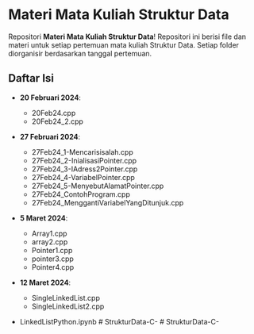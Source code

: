 # Materi Mata Kuliah Struktur Data

Repositori **Materi Mata Kuliah Struktur Data**! Repositori ini berisi file dan materi untuk setiap pertemuan mata kuliah Struktur Data. Setiap folder diorganisir berdasarkan tanggal pertemuan.

## Daftar Isi

- **20 Februari 2024**:
  - 20Feb24.cpp
  - 20Feb24_2.cpp

- **27 Februari 2024**:
  - 27Feb24_1-Mencarisisalah.cpp
  - 27Feb24_2-InialisasiPointer.cpp
  - 27Feb24_3-IAdress2Pointer.cpp
  - 27Feb24_4-VariabelPointer.cpp
  - 27Feb24_5-MenyebutAlamatPointer.cpp
  - 27Feb24_ContohProgram.cpp
  - 27Feb24_MenggantiVariabelYangDitunjuk.cpp

- **5 Maret 2024**:
  - Array1.cpp
  - array2.cpp
  - Pointer1.cpp
  - pointer3.cpp
  - Pointer4.cpp

- **12 Maret 2024**:
  - SingleLinkedList.cpp
  - SingleLinkedList2.cpp

- LinkedListPython.ipynb
#   S t r u k t u r D a t a - C -  
 #   S t r u k t u r D a t a - C -  
 